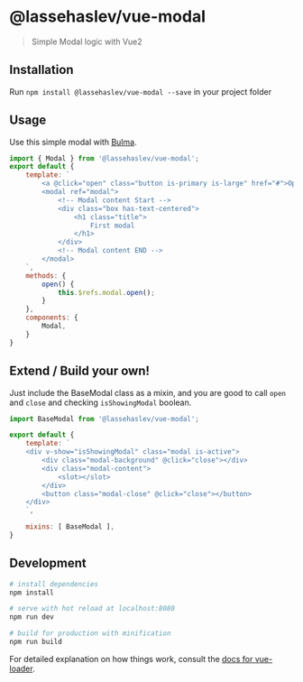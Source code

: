 # @lassehaslev/vue-modal

> Simple Modal logic with Vue2

## Installation
Run ```npm install @lassehaslev/vue-modal --save``` in your project folder

## Usage
Use this simple modal with [Bulma](https://trello.com/b/BDC3zQvN).
``` js
import { Modal } from '@lassehaslev/vue-modal';
export default {
    template: `
        <a @click="open" class="button is-primary is-large" href="#">Open a simple modal</a>
        <modal ref="modal">
            <!-- Modal content Start -->
            <div class="box has-text-centered">
                <h1 class="title">
                    First modal
                </h1>
            </div>
            <!-- Modal content END -->
        </modal>
    `,
    methods: {
        open() {
            this.$refs.modal.open();
        }
    },
    components: {
        Modal,
    }
}
```

## Extend / Build your own!
Just include the BaseModal class as a mixin, and you are good to call ```open``` and ```close``` and checking ```isShowingModal``` boolean.
```js
import BaseModal from '@lassehaslev/vue-modal';

export default {
    template: `
    <div v-show="isShowingModal" class="modal is-active">
        <div class="modal-background" @click="close"></div>
        <div class="modal-content">
            <slot></slot>
        </div>
        <button class="modal-close" @click="close"></button>
    </div>
    `,

    mixins: [ BaseModal ],
}
```


## Development

``` bash
# install dependencies
npm install

# serve with hot reload at localhost:8080
npm run dev

# build for production with minification
npm run build
```

For detailed explanation on how things work, consult the [docs for vue-loader](http://vuejs.github.io/vue-loader).
